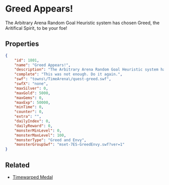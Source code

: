 # Greed Appears!

The Arbitrary Arena Random Goal Heuristic system has chosen Greed, the Aritifical Spirit, to be your foe!

## Properties

```json
{
    "id": 1801,
    "name": "Greed Appears!",
    "description": "The Arbitrary Arena Random Goal Heuristic system has chosen Greed, the Aritifical Spirit, to be your foe!",
    "complete": "This was not enough. Do it again.",
    "swf": "towns\/TimeArena\/quest-greed.swf",
    "swfX": "none",
    "maxSilver": 0,
    "maxGold": 5000,
    "maxGems": 0,
    "maxExp": 50000,
    "minTime": 0,
    "counter": 0,
    "extra": "",
    "dailyIndex": 0,
    "dailyReward": 0,
    "monsterMinLevel": 0,
    "monsterMaxLevel": 100,
    "monsterType": "Greed and Envy",
    "monsterGroupSwf": "mset-7ES-GreedEnvy.swf?ver=1"
}
```

## Related

- [Timewarped Medal](../items/18514-timewarped-medal.md)

